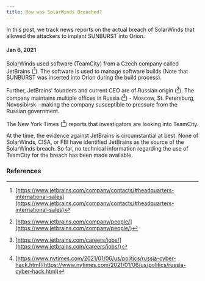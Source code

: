 ```yaml
---
title: How was SolarWinds Breached?
---
```

In this post, we track news reports on the actual breach of SolarWinds that allowed the attackers to implant SUNBURST into Orion.

#### Jan 6, 2021 
SolarWinds used software (TeamCity) from a Czech company called JetBrains ([^jetbrains1]). The software is used to manage software builds (Note that SUNBURST was inserted into Orion during the build process).

Further, JetBrains' founders and current CEO are of Russian origin ([^jetbrains2]). The company maintains multiple offices in Russia ([^jetbrains3]) - Moscow, St. Petersburg, Novosibirsk - making the company susceptible to pressure from the Russian government.

The New York Times ([^nyt20210106]) reports that investigators are looking into TeamCity.

At the time, the evidence against JetBrains is circumstantial at best. None of SolarWinds, CISA, or FBI have identified JetBrains as the source of the SolarWinds breach. So far, no technical information regarding the use of TeamCity for the breach has been made available.

### References 
[^nyt20210106]: [https://www.nytimes.com/2021/01/06/us/politics/russia-cyber-hack.html](https://www.nytimes.com/2021/01/06/us/politics/russia-cyber-hack.html)
[^jetbrains1]: [https://www.jetbrains.com/company/contacts/#headquarters-international-sales](https://www.jetbrains.com/company/contacts/#headquarters-international-sales)
[^jetbrains2]: [https://www.jetbrains.com/company/people/](https://www.jetbrains.com/company/people/)
[^jetbrains3]: [https://www.jetbrains.com/careers/jobs/](https://www.jetbrains.com/careers/jobs/)
